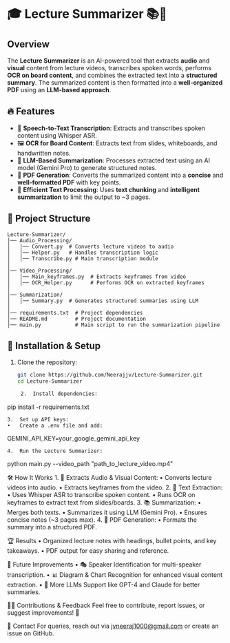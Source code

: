 # 🎓 Lecture Summarizer 📚🎤

## Overview
The **Lecture Summarizer** is an AI-powered tool that extracts **audio** and **visual** content from lecture videos, transcribes spoken words, performs **OCR on board content**, and combines the extracted text into a **structured summary**. The summarized content is then formatted into a **well-organized PDF** using an **LLM-based approach**.

## 🔥 Features
- 🎤 **Speech-to-Text Transcription**: Extracts and transcribes spoken content using Whisper ASR.
- 🖼️ **OCR for Board Content**: Extracts text from slides, whiteboards, and handwritten notes.
- 🤖 **LLM-Based Summarization**: Processes extracted text using an AI model (Gemini Pro) to generate structured notes.
- 📄 **PDF Generation**: Converts the summarized content into a **concise** and **well-formatted PDF** with key points.
- 🎯 **Efficient Text Processing**: Uses **text chunking** and **intelligent summarization** to limit the output to ~3 pages.

## 📂 Project Structure
```
Lecture-Summarizer/
│── Audio_Processing/
│   │── Convert.py  # Converts lecture videos to audio
│   │── Helper.py   # Handles transcription logic
│   │── Transcribe.py # Main transcription module
│
│── Video_Processing/
│   │── Main_keyframes.py  # Extracts keyframes from video
│   │── OCR_Helper.py      # Performs OCR on extracted keyframes
│
│── Summarization/
│   │── Summary.py  # Generates structured summaries using LLM
│
│── requirements.txt  # Project dependencies
│── README.md         # Project documentation
│── main.py           # Main script to run the summarization pipeline
```
## 🚀 Installation & Setup
1. Clone the repository:
   ```sh
   git clone https://github.com/Neerajjv/Lecture-Summarizer.git
   cd Lecture-Summarizer

	2.	Install dependencies:

pip install -r requirements.txt


	3.	Set up API keys:
	•	Create a .env file and add:

GEMINI_API_KEY=your_google_gemini_api_key


	4.	Run the Lecture Summarizer:

python main.py --video_path "path_to_lecture_video.mp4"



🛠️ How It Works
	1.	🎥 Extracts Audio & Visual Content:
	•	Converts lecture videos into audio.
	•	Extracts keyframes from the video.
	2.	📝 Text Extraction:
	•	Uses Whisper ASR to transcribe spoken content.
	•	Runs OCR on keyframes to extract text from slides/boards.
	3.	📚 Summarization:
	•	Merges both texts.
	•	Summarizes it using LLM (Gemini Pro).
	•	Ensures concise notes (~3 pages max).
	4.	📄 PDF Generation:
	•	Formats the summary into a structured PDF.

🏆 Results
	•	Organized lecture notes with headings, bullet points, and key takeaways.
	•	PDF output for easy sharing and reference.

📝 Future Improvements
	•	🎭 Speaker Identification for multi-speaker transcription.
	•	📊 Diagram & Chart Recognition for enhanced visual content extraction.
	•	🧠 More LLMs Support like GPT-4 and Claude for better summaries.

👨‍💻 Contributions & Feedback
Feel free to contribute, report issues, or suggest improvements! 🚀

📧 Contact
For queries, reach out via jvneeraj1000@gmail.com or create an issue on GitHub.
